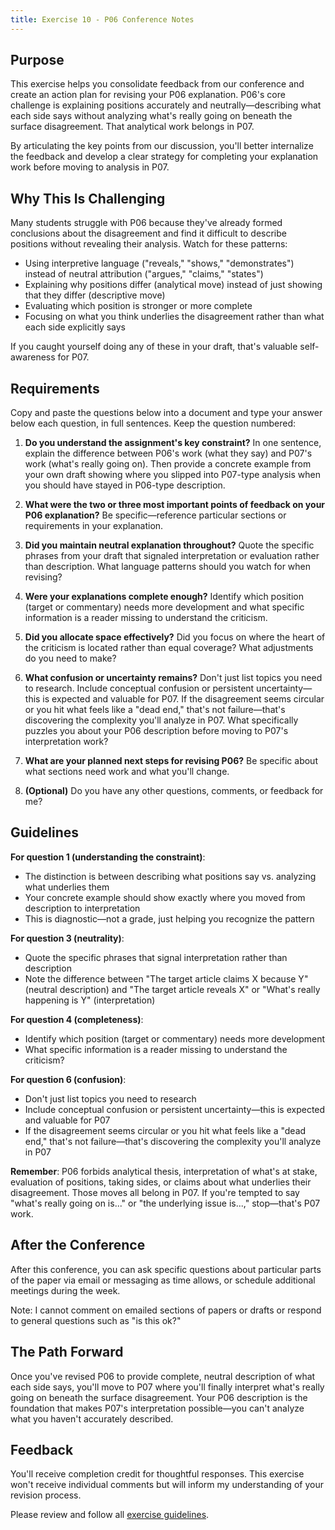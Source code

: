 ```yaml
---
title: Exercise 10 - P06 Conference Notes
---
```


## Purpose

This exercise helps you consolidate feedback from our conference and create an action plan for revising your P06 explanation. P06's core challenge is explaining positions accurately and neutrally—describing what each side says without analyzing what's really going on beneath the surface disagreement. That analytical work belongs in P07.

By articulating the key points from our discussion, you'll better internalize the feedback and develop a clear strategy for completing your explanation work before moving to analysis in P07.

## Why This Is Challenging

Many students struggle with P06 because they've already formed conclusions about the disagreement and find it difficult to describe positions without revealing their analysis. Watch for these patterns:

- Using interpretive language ("reveals," "shows," "demonstrates") instead of neutral attribution ("argues," "claims," "states")
- Explaining why positions differ (analytical move) instead of just showing that they differ (descriptive move)
- Evaluating which position is stronger or more complete
- Focusing on what you think underlies the disagreement rather than what each side explicitly says

If you caught yourself doing any of these in your draft, that's valuable self-awareness for P07.

## Requirements

Copy and paste the questions below into a document and type your answer below each question, in full sentences. Keep the question numbered:

1. **Do you understand the assignment's key constraint?** In one sentence, explain the difference between P06's work (what they say) and P07's work (what's really going on). Then provide a concrete example from your own draft showing where you slipped into P07-type analysis when you should have stayed in P06-type description.

2. **What were the two or three most important points of feedback on your P06 explanation?** Be specific—reference particular sections or requirements in your explanation.

3. **Did you maintain neutral explanation throughout?** Quote the specific phrases from your draft that signaled interpretation or evaluation rather than description. What language patterns should you watch for when revising?

4. **Were your explanations complete enough?** Identify which position (target or commentary) needs more development and what specific information is a reader missing to understand the criticism.

5. **Did you allocate space effectively?** Did you focus on where the heart of the criticism is located rather than equal coverage? What adjustments do you need to make?

6. **What confusion or uncertainty remains?** Don't just list topics you need to research. Include conceptual confusion or persistent uncertainty—this is expected and valuable for P07. If the disagreement seems circular or you hit what feels like a "dead end," that's not failure—that's discovering the complexity you'll analyze in P07. What specifically puzzles you about your P06 description before moving to P07's interpretation work?

7. **What are your planned next steps for revising P06?** Be specific about what sections need work and what you'll change.

8. **(Optional)** Do you have any other questions, comments, or feedback for me?

## Guidelines

**For question 1 (understanding the constraint)**:
- The distinction is between describing what positions say vs. analyzing what underlies them
- Your concrete example should show exactly where you moved from description to interpretation
- This is diagnostic—not a grade, just helping you recognize the pattern

**For question 3 (neutrality)**:
- Quote the specific phrases that signal interpretation rather than description
- Note the difference between "The target article claims X because Y" (neutral description) and "The target article reveals X" or "What's really happening is Y" (interpretation)

**For question 4 (completeness)**:
- Identify which position (target or commentary) needs more development
- What specific information is a reader missing to understand the criticism?

**For question 6 (confusion)**:
- Don't just list topics you need to research
- Include conceptual confusion or persistent uncertainty—this is expected and valuable for P07
- If the disagreement seems circular or you hit what feels like a "dead end," that's not failure—that's discovering the complexity you'll analyze in P07

**Remember**: P06 forbids analytical thesis, interpretation of what's at stake, evaluation of positions, taking sides, or claims about what underlies their disagreement. Those moves all belong in P07. If you're tempted to say "what's really going on is..." or "the underlying issue is...," stop—that's P07 work.

## After the Conference

After this conference, you can ask specific questions about particular parts of the paper via email or messaging as time allows, or schedule additional meetings during the week.

Note: I cannot comment on emailed sections of papers or drafts or respond to general questions such as "is this ok?"

## The Path Forward

Once you've revised P06 to provide complete, neutral description of what each side says, you'll move to P07 where you'll finally interpret what's really going on beneath the surface disagreement. Your P06 description is the foundation that makes P07's interpretation possible—you can't analyze what you haven't accurately described.

## Feedback

You'll receive completion credit for thoughtful responses. This exercise won't receive individual comments but will inform my understanding of your revision process.

Please review and follow all [exercise guidelines](/course-ntw2029/assignments/general/exercise-guidelines).
